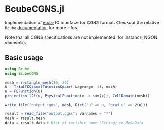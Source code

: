 # BcubeCGNS.jl
Implementation of [`Bcube`](https://github.com/bcube-project/Bcube.jl) IO interface for CGNS format. Checkout the relative `Bcube` [documentation](https://bcube-project.github.io/Bcube.jl/stable/api/io/io_interface/) for more infos.

Note that all CGNS specifications are not implemented (for instance, NGON elements).

## Basic usage
```julia
using Bcube
using BcubeCGNS

mesh = rectangle_mesh(10, 20)
U = TrialFESpace(FunctionSpace(:Lagrange, 1), mesh)
u = FEFunction(U)
projection_l2!(u, PhysicalFunction(x -> sum(x)), CellDomain(mesh))

write_file("output.cgns", mesh, Dict("u" => u, "grad_u" => ∇(u)))

result = read_file("output.cgns"; varnames = "*")
mesh = result.mesh
data = result.data # Dict of variable name (String) to MeshData
```
